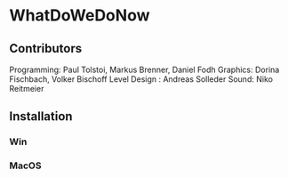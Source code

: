 # WhatDoWeDoNow

## Contributors

Programming: Paul Tolstoi, Markus Brenner, Daniel Fodh
Graphics: Dorina Fischbach, Volker Bischoff
Level Design : Andreas Solleder
Sound: Niko Reitmeier


## Installation

### Win


### MacOS

